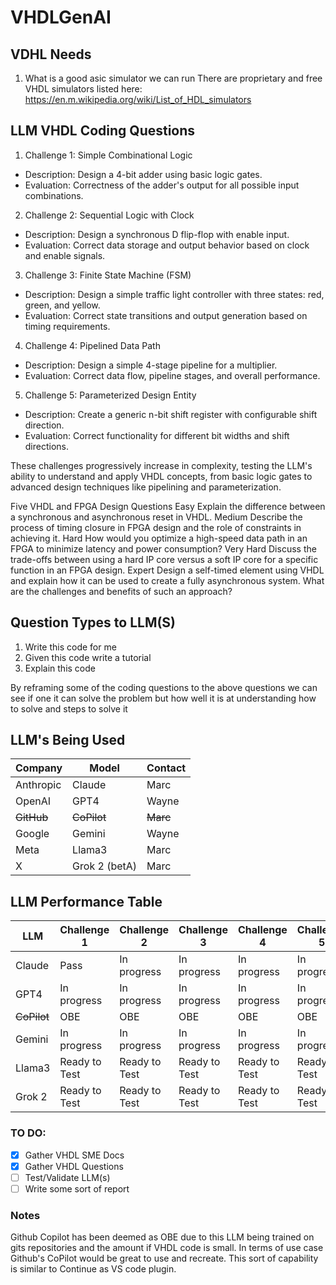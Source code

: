 # VHDLGenAI

## VDHL Needs
1. What is a good asic simulator we can run
There are proprietary and free VHDL simulators listed here: https://en.m.wikipedia.org/wiki/List_of_HDL_simulators

## LLM VHDL Coding Questions
1. Challenge 1: Simple Combinational Logic
* Description: Design a 4-bit adder using basic logic gates.
* Evaluation: Correctness of the adder's output for all possible input combinations.
2. Challenge 2: Sequential Logic with Clock
* Description: Design a synchronous D flip-flop with enable input.
* Evaluation: Correct data storage and output behavior based on clock and enable signals.
3. Challenge 3: Finite State Machine (FSM)
* Description: Design a simple traffic light controller with three states: red, green, and yellow.
* Evaluation: Correct state transitions and output generation based on timing requirements.
4. Challenge 4: Pipelined Data Path
* Description: Design a simple 4-stage pipeline for a multiplier.
* Evaluation: Correct data flow, pipeline stages, and overall performance.
5. Challenge 5: Parameterized Design Entity
* Description: Create a generic n-bit shift register with configurable shift direction.
* Evaluation: Correct functionality for different bit widths and shift directions.

These challenges progressively increase in complexity, testing the LLM's ability to understand and apply VHDL concepts, from basic logic gates to advanced design techniques like pipelining and parameterization.

Five VHDL and FPGA Design Questions
Easy
Explain the difference between a synchronous and asynchronous reset in VHDL.
Medium
Describe the process of timing closure in FPGA design and the role of constraints in achieving it.
Hard
How would you optimize a high-speed data path in an FPGA to minimize latency and power consumption?
Very Hard
Discuss the trade-offs between using a hard IP core versus a soft IP core for a specific function in an FPGA design.
Expert
Design a self-timed element using VHDL and explain how it can be used to create a fully asynchronous system. What are the challenges and benefits of such an approach?

## Question Types to LLM(S)
1. Write this code for me
2. Given this code write a tutorial
3. Explain this code

By reframing some of the coding questions to the above questions we can see if one it can solve the problem but how well it is at understanding how to solve and steps to solve it

## LLM's Being Used
| Company    | Model     | Contact |
|------------|-----------|---------|
| Anthropic  | Claude    | Marc |
| OpenAI     | GPT4      | Wayne |
|<del>GitHub</dev> | <del>CoPilot</dev> | <del>Marc</dev> |
| Google     | Gemini    | Wayne |
| Meta       | Llama3    | Marc |
| X          | Grok 2 (betA) | Marc |

## LLM Performance Table

| LLM      | Challenge 1 | Challenge 2 | Challenge 3 | Challenge 4 | Challenge 5 |
|----------|-------------|-------------|-------------|-------------|-------------|
| Claude   | Pass        | In progress        | In progress        | In progress        | In progress        |
| GPT4     | In progress        | In progress        | In progress        | In progress        | In progress        |
| <del>CoPilot</dev>  | OBE | OBE | OBE | OBE | OBE |
| Gemini   | In progress        | In progress        | In progress        | In progress        | In progress        |
| Llama3   | Ready to Test | Ready to Test | Ready to Test | Ready to Test | Ready to Test |
| Grok 2   | Ready to Test | Ready to Test | Ready to Test | Ready to Test | Ready to Test |


### TO DO:
- [x] Gather VHDL SME Docs
- [x] Gather VHDL Questions
- [ ] Test/Validate LLM(s)
- [ ] Write some sort of report

### Notes
Github Copilot has been deemed as OBE due to this LLM being trained on gits repositories and the amount if VHDL code is small. In terms of use case Github's CoPilot would be great to use and recreate. This sort of capability is similar to Continue as VS code plugin.
